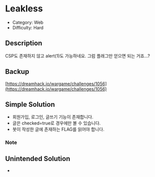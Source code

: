 # Leakless

* Category: Web
* Difficulty: Hard

## Description

CSP도 존재하지 않고 alert(1)도 가능하네요.
그럼 플래그만 얻으면 되는 거죠...?

## Backup

[https://dreamhack.io/wargame/challenges/1056](https://dreamhack.io/wargame/challenges/1056)

## Simple Solution

* 회원가입, 로그인, 글쓰기 기능이 존재합니다.
* 글은 checked=true로 경우에만 볼 수 있습니다.
* 봇이 작성한 글에 존재하는 FLAG를 읽어야 합니다.

### Note



## Unintended Solution
* 
  
